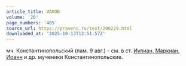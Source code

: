 ```yaml
---
article_title: ИАКОВ
volume: '20'
page_numbers: '485'
source_url: https://pravenc.ru/text/200229.html
downloaded_at: '2025-10-13T12:51:57Z'
---
```


мч. Константинопольский (пам. 9 авг.) - см. в ст. [Иулиан, Маркиан, Иоанн](<https://pravenc.ru/text/Иулиан  Маркиан  Иоанн.html>) и др. мученики Константинопольские.
